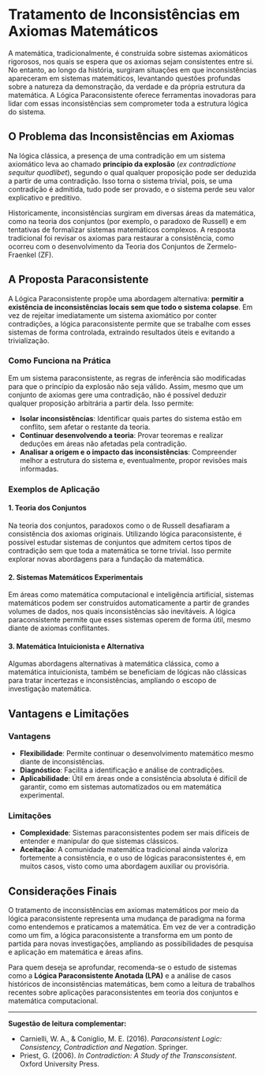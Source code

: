 
# Tratamento de Inconsistências em Axiomas Matemáticos

A matemática, tradicionalmente, é construída sobre sistemas axiomáticos rigorosos, nos quais se espera que os axiomas sejam consistentes entre si. No entanto, ao longo da história, surgiram situações em que inconsistências apareceram em sistemas matemáticos, levantando questões profundas sobre a natureza da demonstração, da verdade e da própria estrutura da matemática. A Lógica Paraconsistente oferece ferramentas inovadoras para lidar com essas inconsistências sem comprometer toda a estrutura lógica do sistema.

## O Problema das Inconsistências em Axiomas

Na lógica clássica, a presença de uma contradição em um sistema axiomático leva ao chamado **princípio da explosão** (*ex contradictione sequitur quodlibet*), segundo o qual qualquer proposição pode ser deduzida a partir de uma contradição. Isso torna o sistema trivial, pois, se uma contradição é admitida, tudo pode ser provado, e o sistema perde seu valor explicativo e preditivo.

Historicamente, inconsistências surgiram em diversas áreas da matemática, como na teoria dos conjuntos (por exemplo, o paradoxo de Russell) e em tentativas de formalizar sistemas matemáticos complexos. A resposta tradicional foi revisar os axiomas para restaurar a consistência, como ocorreu com o desenvolvimento da Teoria dos Conjuntos de Zermelo-Fraenkel (ZF).

## A Proposta Paraconsistente

A Lógica Paraconsistente propõe uma abordagem alternativa: **permitir a existência de inconsistências locais sem que todo o sistema colapse**. Em vez de rejeitar imediatamente um sistema axiomático por conter contradições, a lógica paraconsistente permite que se trabalhe com esses sistemas de forma controlada, extraindo resultados úteis e evitando a trivialização.

### Como Funciona na Prática

Em um sistema paraconsistente, as regras de inferência são modificadas para que o princípio da explosão não seja válido. Assim, mesmo que um conjunto de axiomas gere uma contradição, não é possível deduzir qualquer proposição arbitrária a partir dela. Isso permite:

- **Isolar inconsistências**: Identificar quais partes do sistema estão em conflito, sem afetar o restante da teoria.
- **Continuar desenvolvendo a teoria**: Provar teoremas e realizar deduções em áreas não afetadas pela contradição.
- **Analisar a origem e o impacto das inconsistências**: Compreender melhor a estrutura do sistema e, eventualmente, propor revisões mais informadas.

### Exemplos de Aplicação

#### 1. Teoria dos Conjuntos

Na teoria dos conjuntos, paradoxos como o de Russell desafiaram a consistência dos axiomas originais. Utilizando lógica paraconsistente, é possível estudar sistemas de conjuntos que admitem certos tipos de contradição sem que toda a matemática se torne trivial. Isso permite explorar novas abordagens para a fundação da matemática.

#### 2. Sistemas Matemáticos Experimentais

Em áreas como matemática computacional e inteligência artificial, sistemas matemáticos podem ser construídos automaticamente a partir de grandes volumes de dados, nos quais inconsistências são inevitáveis. A lógica paraconsistente permite que esses sistemas operem de forma útil, mesmo diante de axiomas conflitantes.

#### 3. Matemática Intuicionista e Alternativa

Algumas abordagens alternativas à matemática clássica, como a matemática intuicionista, também se beneficiam de lógicas não clássicas para tratar incertezas e inconsistências, ampliando o escopo de investigação matemática.

## Vantagens e Limitações

### Vantagens

- **Flexibilidade**: Permite continuar o desenvolvimento matemático mesmo diante de inconsistências.
- **Diagnóstico**: Facilita a identificação e análise de contradições.
- **Aplicabilidade**: Útil em áreas onde a consistência absoluta é difícil de garantir, como em sistemas automatizados ou em matemática experimental.

### Limitações

- **Complexidade**: Sistemas paraconsistentes podem ser mais difíceis de entender e manipular do que sistemas clássicos.
- **Aceitação**: A comunidade matemática tradicional ainda valoriza fortemente a consistência, e o uso de lógicas paraconsistentes é, em muitos casos, visto como uma abordagem auxiliar ou provisória.

## Considerações Finais

O tratamento de inconsistências em axiomas matemáticos por meio da lógica paraconsistente representa uma mudança de paradigma na forma como entendemos e praticamos a matemática. Em vez de ver a contradição como um fim, a lógica paraconsistente a transforma em um ponto de partida para novas investigações, ampliando as possibilidades de pesquisa e aplicação em matemática e áreas afins.

Para quem deseja se aprofundar, recomenda-se o estudo de sistemas como a **Lógica Paraconsistente Anotada (LPA)** e a análise de casos históricos de inconsistências matemáticas, bem como a leitura de trabalhos recentes sobre aplicações paraconsistentes em teoria dos conjuntos e matemática computacional.

---
**Sugestão de leitura complementar:**
- Carnielli, W. A., & Coniglio, M. E. (2016). *Paraconsistent Logic: Consistency, Contradiction and Negation*. Springer.
- Priest, G. (2006). *In Contradiction: A Study of the Transconsistent*. Oxford University Press.
```

